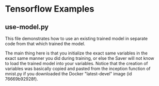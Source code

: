 # Tensorflow Examples

## use-model.py

This file demonstrates how to use an existing trained model in separate code from that which trained the model.

The main thing here is that you initialize the exact same variables in the exact same manner you did during training, or else the Saver will not know to load the trained model into your variables.  Notice that the creation of variables was basically copied and pasted from the inception function of mnist.py if you downloaded the Docker "latest-devel" image (id 76669b92928f).
